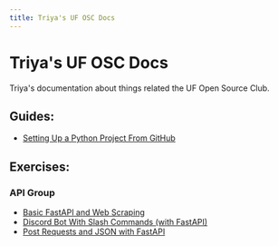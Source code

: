 ```yaml
---
title: Triya's UF OSC Docs
---
```


# Triya's UF OSC Docs
Triya's documentation about things related the UF Open Source Club.

## Guides:

- [Setting Up a Python Project From GitHub](guides/python_project.md)

## Exercises:

### API Group
- [Basic FastAPI and Web Scraping​](exercises/python_version.md)
- [Discord Bot With Slash Commands (with FastAPI)](exercises/discord_api.md)
- [Post Requests and JSON with FastAPI](exercises/post_requests.md)